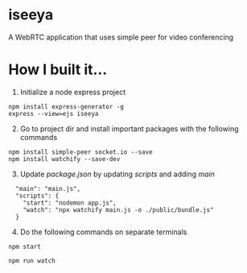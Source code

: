 # iseeya
A WebRTC application that uses simple peer for video conferencing

# How I built it...
1. Initialize a node express project
```
npm install express-generator -g
express --view=ejs iseeya
```
2.  Go to project dir and install important packages with the following commands
```
npm install simple-peer socket.io --save
npm install watchify --save-dev
```
3. Update *package.json* by updating *scripts* and adding *main* 
```
  "main": "main.js",
  "scripts": {
    "start": "nodemon app.js",
    "watch": "npx watchify main.js -o ./public/bundle.js"
  }
```

4. Do the following commands on separate terminals
```
npm start
```

```
npm run watch
```